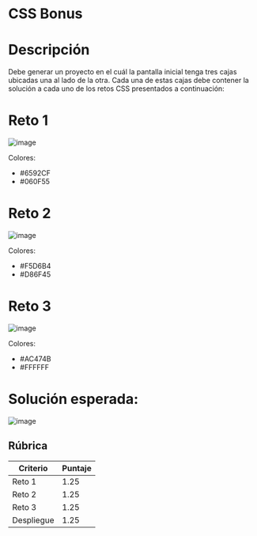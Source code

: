 # CSS Bonus

# Descripción
Debe generar un proyecto en el cuál la pantalla inicial tenga tres cajas ubicadas una al lado de la otra.
Cada una de estas cajas debe contener la solución a cada uno de los retos CSS presentados a continuación:

# Reto 1
![image](https://github.com/user-attachments/assets/25e28371-a7e2-4d98-800b-45c1a46eee50)

Colores:
- #6592CF
- #060F55

# Reto 2
![image](https://github.com/user-attachments/assets/393f87f4-c6a9-4245-af19-24aae5755458)

Colores:
- #F5D6B4
- #D86F45

# Reto 3
![image](https://github.com/user-attachments/assets/3b948d46-5e83-4941-a3a2-e76498267bba)

Colores:
- #AC474B
- #FFFFFF

# Solución esperada:
![image](https://github.com/user-attachments/assets/8cef237b-9332-41a8-a91b-76717ba06e23)

## Rúbrica

| Criterio           | Puntaje |
|--------------------|---------|
| Reto 1        | 1.25       |
| Reto 2  | 1.25     |
| Reto 3      | 1.25     |
| Despliegue      | 1.25       |

